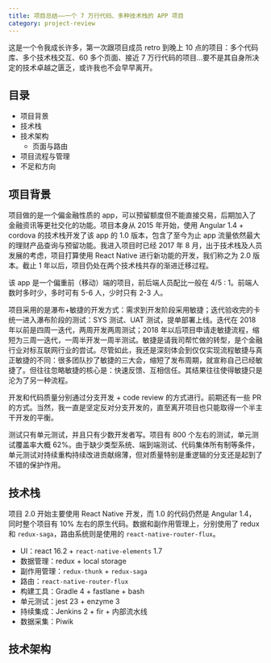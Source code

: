 ```yaml
---
title: 项目总结——一个 7 万行代码、多种技术栈的 APP 项目
category: project-review
---
```


这是一个令我成长许多，第一次跟项目成员 retro 到晚上 10 点的项目：多个代码库、多个技术栈交互、60 多个页面、接近 7 万行代码的项目…要不是其自身所决定的技术卓越之匮乏，或许我也不会早早离开。

## 目录

* 项目背景
* 技术栈
* 技术架构
  * 页面与路由
* 项目流程与管理
* 不足和方向

## 项目背景

项目做的是一个偏金融性质的 app，可以预留额度但不能直接交易，后期加入了金融资讯等更社交化的功能。项目本身从 2015 年开始，使用 Angular 1.4 + cordova 的技术栈开发了该 app 的 1.0 版本，包含了至今为止 app 流量依然最大的理财产品查询与预留功能。我进入项目时已经 2017 年 8 月，出于技术栈及人员发展的考虑，项目打算使用 React Native 进行新功能的开发，我们称之为 2.0 版本。截止 1 年以后，项目仍处在两个技术栈共存的渐进迁移过程。

该 app 是一个偏重前（移动）端的项目，前后端人员配比一般在 4/5 : 1。前端人数时多时少，多时可有 5-6 人，少时只有 2-3 人。

项目采用的是瀑布+敏捷的开发方式：需求到开发阶段采用敏捷；迭代验收完的卡统一进入瀑布阶段的测试：SYS 测试、UAT 测试，提单部署上线。迭代在 2018 年以前是四周一迭代，两周开发两周测试；2018 年以后项目申请走敏捷流程，缩短为三周一迭代，一周半开发一周半测试。敏捷是请我司帮忙做的转型，是个金融行业对标互联网行业的尝试。尽管如此，我还是深刻体会到仅仅实现流程敏捷与真正敏捷的不同：很多团队抄了敏捷的三大会，缩短了发布周期，就宣称自己已经敏捷了。但往往忽略敏捷的核心是：快速反馈、互相信任。其结果往往使得敏捷只是沦为了另一种流程。

开发和代码质量分别通过分支开发 + code review 的方式进行。前期还有一些 PR 的方式。当然，我一直是坚定反对分支开发的，直至离开项目也只能取得一个半主干开发的平衡。

测试只有单元测试，并且只有少数开发者写。项目有 800 个左右的测试，单元测试覆盖率大概 62%。由于缺少类型系统、端到端测试、代码集体所有制等条件，单元测试对持续重构持续改进贡献绵薄，但对质量特别是重逻辑的分支还是起到了不错的保护作用。

## 技术栈

项目 2.0 开始主要使用 React Native 开发，而 1.0 的代码仍然是 Angular 1.4，同时整个项目有 10% 左右的原生代码。数据和副作用管理上，分别使用了 redux 和 `redux-saga`，路由系统则是使用的 `react-native-router-flux`。

* UI：react 16.2 + `react-native-elements` 1.7
* 数据管理：redux + local storage
* 副作用管理：`redux-thunk` + `redux-saga`
* 路由：`react-native-router-flux`
* 构建工具：Gradle 4 + fastlane + bash
* 单元测试：jest 23 + enzyme 3
* 持续集成：Jenkins 2 + fir + 内部流水线
* 数据采集：Piwik

## 技术架构
